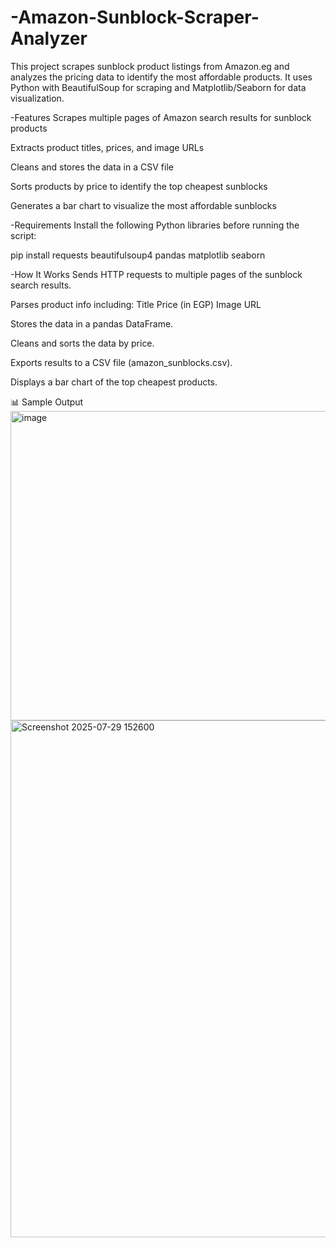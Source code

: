 # -Amazon-Sunblock-Scraper-Analyzer
This project scrapes sunblock product listings from Amazon.eg and analyzes the pricing data to identify the most affordable products. It uses Python with BeautifulSoup for scraping and Matplotlib/Seaborn for data visualization.

-Features
Scrapes multiple pages of Amazon search results for sunblock products

Extracts product titles, prices, and image URLs

Cleans and stores the data in a CSV file

Sorts products by price to identify the top cheapest sunblocks

Generates a bar chart to visualize the most affordable sunblocks

-Requirements
Install the following Python libraries before running the script:

pip install requests beautifulsoup4 pandas matplotlib seaborn

-How It Works
Sends HTTP requests to multiple pages of the sunblock search results.

Parses product info including:
Title
Price (in EGP)
Image URL

Stores the data in a pandas DataFrame.

Cleans and sorts the data by price.

Exports results to a CSV file (amazon_sunblocks.csv).

Displays a bar chart of the top cheapest products.

📊 Sample Output
<img width="842" height="495" alt="image" src="https://github.com/user-attachments/assets/7c07ba91-e66f-47bc-84ed-84ec58dbd8cc" />
<img width="1498" height="827" alt="Screenshot 2025-07-29 152600" src="https://github.com/user-attachments/assets/1625e579-e6ed-44c0-907d-3a9fa0c364b7" />
